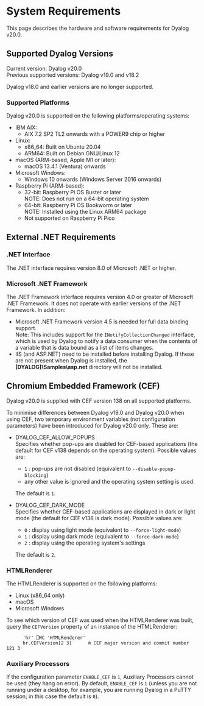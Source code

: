 # System Requirements

This page describes the hardware and software requirements for Dyalog v20.0. 

## Supported Dyalog Versions

Current version: Dyalog v20.0  
Previous supported versions: Dyalog v19.0 and v18.2  

Dyalog v18.0 and earlier versions are no longer supported.  

### Supported Platforms
Dyalog v20.0 is supported on the following platforms/operating systems:  

* IBM AIX:
    * AIX 7.2 SP2 TL2 onwards with a POWER9 chip or higher
* Linux:
    * x86_64: Built on Ubuntu 20.04
    * ARM64: Built on Debian GNU/Linux 12
* macOS (ARM-based, Apple M1 or later):
    *  macOS 13.4.1 (Ventura) onwards
* Microsoft Windows:
    * Windows 10 onwards (Windows Server 2016 onwards)
* Raspberry Pi (ARM-based): 
    * 32-bit: Raspberry Pi OS Buster or later  
    NOTE: Does not run on a 64-bit operating system
    * 64-bit: Raspberry Pi OS Bookworm or later  
    NOTE: Installed using the Linux ARM64 package
    * Not supported on Raspberry Pi Pico
## External .NET Requirements  

### .NET Interface
The .NET interface requires version 8.0 of Microsoft .NET or higher.  

### Microsoft .NET Framework
The .NET Framework interface requires version 4.0 or greater of Microsoft .NET Framework. It does not operate with earlier versions of the .NET Framework. In addition:  

* Microsoft .NET Framework version 4.5 is needed for full data binding support.  
Note: This includes support for the <code class="language-other">INotifyCollectionChanged</code> interface, which is used by Dyalog to notify a data consumer when the contents of a variable that is data bound as a list of items changes.  
* IIS (and ASP.NET) need to be installed before installing Dyalog. If these are not present when Dyalog is installed, the **[DYALOG]\Samples\asp.net** directory will not be installed.  

## Chromium Embedded Framework (CEF)
Dyalog v20.0 is supplied with CEF version 138 on all supported platforms.

To minimise differences between Dyalog v19.0 and Dyalog v20.0 when using CEF, two temporary environment variables (not configuration parameters) have been introduced for Dyalog v20.0 only. These are:

- DYALOG_CEF_ALLOW_POPUPS<br />Specifies whether pop-ups are disabled for CEF-based applications (the default for CEF v138 depends on the operating system). Possible values are:
    - `1` : pop-ups are not disabled (equivalent to <code class="language-nonAPL">--disable-popup-blocking</code>)
	- any other value is ignored and the operating system setting is used.  
	
	The default is `1`.
	
- DYALOG_CEF_DARK_MODE<br />Specifies whether CEF-based applications are displayed in dark or light mode (the default for CEF v138 is dark mode). Possible values are:
    - `0` : display using light mode (equivalent to <code class="language-nonAPL">--force-light-mode</code>)
    - `1` : display using dark mode (equivalent to <code class="language-nonAPL">--force-dark-mode</code>)
	- `2` : display using the operating system's settings  

    The default is `2`.

### HTMLRenderer
The HTMLRenderer is supported on the following platforms:  

* Linux (x86_64 only)
* macOS
* Microsoft Windows  

To see which version of CEF was used when the HTMLRenderer was built, query the `CEFVersion` property of an instance of the HTMLRenderer:
```apl
      'hr' ⎕WC 'HTMLRenderer'
      hr.CEFVersion[2 3]      ⍝ CEF major version and commit number
121 3
```
### Auxiliary Processors
If the configuration parameter `ENABLE_CEF` is `1`, Auxiliary Processors cannot be used (they hang on error). By default, `ENABLE_CEF` is `1` (unless you are not running under a desktop, for example, you are running Dyalog in a PuTTY session; in this case the default is `0`).